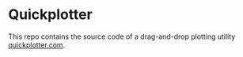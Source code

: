 # Quickplotter

This repo contains the source code of a drag-and-drop plotting utility [quickplotter.com](https://quickplotter.com).